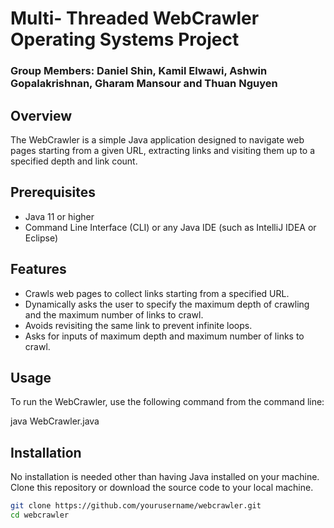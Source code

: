 # Multi- Threaded WebCrawler Operating Systems Project

### Group Members: Daniel Shin, Kamil Elwawi, Ashwin Gopalakrishnan, Gharam Mansour and Thuan Nguyen

## Overview
The WebCrawler is a simple Java application designed to navigate web pages starting from a given URL, extracting links and visiting them up to a specified depth and link count. 

## Prerequisites
- Java 11 or higher
- Command Line Interface (CLI) or any Java IDE (such as IntelliJ IDEA or Eclipse)

## Features
- Crawls web pages to collect links starting from a specified URL.
- Dynamically asks the user to specify the maximum depth of crawling and the maximum number of links to crawl.
- Avoids revisiting the same link to prevent infinite loops.
- Asks for inputs of maximum depth and maximum number of links to crawl.


## Usage
To run the WebCrawler, use the following command from the command line:

java WebCrawler.java




## Installation
No installation is needed other than having Java installed on your machine. Clone this repository or download the source code to your local machine.

```bash
git clone https://github.com/yourusername/webcrawler.git
cd webcrawler


